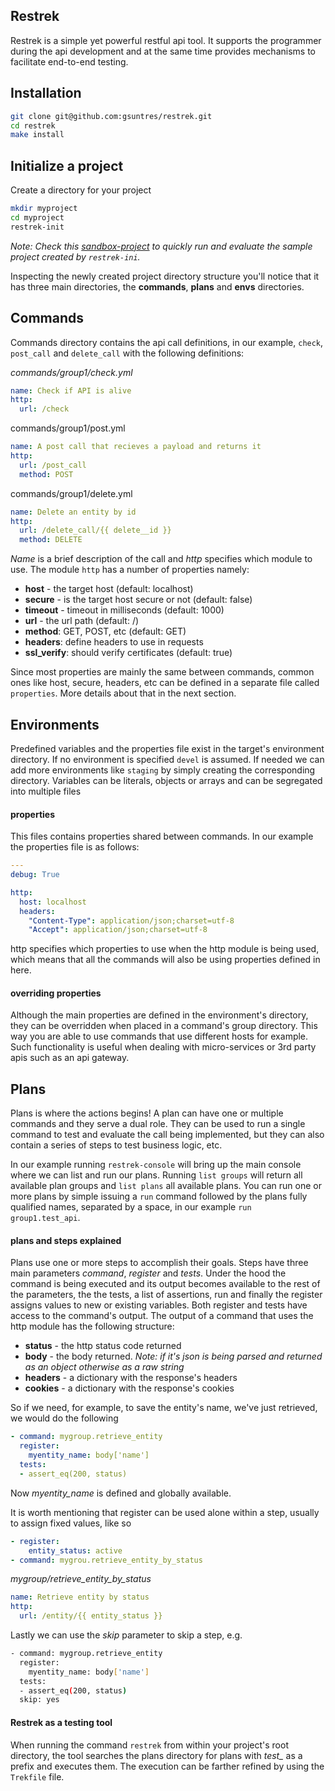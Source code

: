 ## Restrek 

Restrek is a simple yet powerful restful api tool. It supports the programmer during the api development and at the same time provides mechanisms to facilitate end-to-end testing.



## Installation

```bash
git clone git@github.com:gsuntres/restrek.git
cd restrek
make install
```



## Initialize a project

Create a directory for your project



```bash
mkdir myproject
cd myproject
restrek-init
```

*Note: Check this [sandbox-project](https://github.com/gsuntres/restrek-sandbox-project) to quickly run and evaluate the sample project created by `restrek-ini`.*

 

Inspecting the newly created project directory structure you'll notice that  it has three main directories, the **commands**, **plans** and **envs** directories.



## Commands

Commands directory contains the api call definitions, in our example, `check`,  `post_call` and `delete_call` with the following definitions:



*commands/group1/check.yml*

```yaml
name: Check if API is alive
http: 
  url: /check
```



commands/group1/post.yml

```yaml
name: A post call that recieves a payload and returns it
http: 
  url: /post_call
  method: POST
```



commands/group1/delete.yml

```yaml
name: Delete an entity by id
http: 
  url: /delete_call/{{ delete__id }}
  method: DELETE
```



*Name* is a brief description of the call and *http* specifies which module to use. The module `http` has a number of properties namely:

* **host** - the target host (default: localhost)
* **secure** - is the target host secure or not (default: false)
* **timeout** - timeout in milliseconds (default: 1000)
* **url** - the url path (default: /)
* **method**: GET, POST, etc (default: GET)
* **headers**: define headers to use in requests
* **ssl_verify**: should verify certificates (default: true)

Since most properties are mainly the same between commands, common ones like host, secure, headers, etc can be defined in a separate file called  `properties`. More details about that in the next section.



## Environments

Predefined variables and the properties file exist in the target's environment directory. If no environment is specified `devel` is assumed. If needed we can add more environments like `staging` by simply creating the corresponding directory. Variables can be literals, objects or arrays and can be segregated into multiple files



#### properties

This files contains properties shared between commands. In our example the properties file is as follows:

```yaml
---
debug: True

http:
  host: localhost
  headers:
    "Content-Type": application/json;charset=utf-8
    "Accept": application/json;charset=utf-8
```



http specifies which properties to use when the http module is being used, which means that all the commands will also be using properties defined in here.



#### overriding properties

Although the main properties are defined in the environment's directory, they can be overridden when placed in a command's group directory. This way you are able to use commands that use different hosts for example. Such functionality is useful when dealing with micro-services or 3rd party apis such as an api gateway.



## Plans

Plans is where the actions begins! A plan can have one or multiple commands and they serve a dual role. They can be used to run a single command to test and evaluate the call being implemented, but they can also contain a series of steps to test business logic, etc.

In our example running `restrek-console` will bring up the main console where we can list and run our plans. Running `list groups` will return all available plan groups and `list plans` all available plans. You can run one or more plans by simple issuing a `run` command followed by the plans fully qualified names, separated by a space, in our example `run group1.test_api`.



#### plans and steps explained

Plans use one or more steps to accomplish their goals. Steps have three main parameters *command*, *register* and *tests*. Under the hood the command is being executed and its output becomes available to the rest of the parameters, the the tests, a list of assertions, run and finally the register assigns values to new or existing variables. Both register and tests have access to the command's output. The output of a command that uses the http module has the following structure:

* **status** - the http status code returned
* **body** - the body returned. *Note: if it's json is being parsed and returned as an object otherwise as a raw string*
* **headers** - a dictionary with the response's headers
* **cookies** - a dictionary with the response's cookies





So if we need, for example, to save the entity's name, we've just retrieved, we would do the following

```yaml
- command: mygroup.retrieve_entity
  register:
    myentity_name: body['name']
  tests:
  - assert_eq(200, status)
```



Now *myentity_name* is defined and globally available.



It is worth mentioning that register can be used alone within a step, usually to assign fixed values, like so

```yaml
- register:
    entity_status: active
- command: mygrou.retrieve_entity_by_status
```



*mygroup/retrieve_entity_by_status*

```yaml
name: Retrieve entity by status
http:
  url: /entity/{{ entity_status }}
```



Lastly we can use the *skip* parameter to skip a step, e.g.

```bash
- command: mygroup.retrieve_entity
  register:
    myentity_name: body['name']
  tests:
  - assert_eq(200, status)
  skip: yes
```



#### Restrek as a testing tool

When running the command `restrek` from within your project's root directory, the tool searches the plans directory for plans with *test_* as a prefix and executes them. The execution can be farther refined by using the `Trekfile` file.
